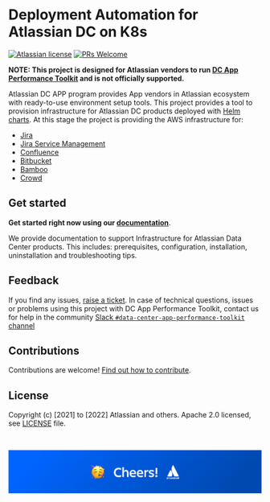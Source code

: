 # Deployment Automation for Atlassian DC on K8s
[![Atlassian license](https://img.shields.io/badge/license-Apache%202.0-blue.svg?style=flat-square)](LICENSE) [![PRs Welcome](https://img.shields.io/badge/PRs-welcome-brightgreen.svg?style=flat-square)](CONTRIBUTING.md)

**NOTE: This project is designed for Atlassian vendors to run [DC App Performance Toolkit](https://developer.atlassian.com/platform/marketplace/dc-apps-performance-and-scale-testing/) and is not officially supported.**

Atlassian DC APP program provides App vendors in Atlassian ecosystem with ready-to-use environment setup tools. 
This project provides a tool to provision infrastructure for Atlassian DC products deployed with [Helm charts](https://atlassian.github.io/data-center-helm-charts/).
At this stage the project is providing the AWS infrastructure for:

* [Jira](https://confluence.atlassian.com/jirasoftware/jira-software-8-19-x-release-notes-1082526044.html)
* [Jira Service Management](https://confluence.atlassian.com/servicemanagement/jira-service-management-4-20-x-release-notes-1085202556.html)
* [Confluence](https://confluence.atlassian.com/doc/confluence-7-13-release-notes-1044114085.html)
* [Bitbucket](https://confluence.atlassian.com/bitbucketserver/bitbucket-data-center-and-server-7-17-release-notes-1086401305.html)
* [Bamboo](https://confluence.atlassian.com/bamboo/bamboo-8-1-release-notes-1103070461.html)
* [Crowd](https://confluence.atlassian.com/crowd/crowd-5-1-release-notes-1189774315.html)

## Get started

**Get started right now using our [documentation](https://atlassian-labs.github.io/data-center-terraform/)**.

We provide documentation to support Infrastructure for Atlassian Data Center products.
This includes: prerequisites, configuration, installation, uninstallation and troubleshooting tips.


## Feedback

If you find any issues, [raise a ticket](https://github.com/atlassian-labs/data-center-terraform/issues). In case of technical questions, issues or problems using this project with DC App Performance Toolkit, contact us for help in the community [Slack `#data-center-app-performance-toolkit` channel](http://bit.ly/dcapt_slack)

## Contributions

Contributions are welcome! [Find out how to contribute](CONTRIBUTING.md). 

## License

Copyright (c) [2021] to [2022] Atlassian and others.
Apache 2.0 licensed, see [LICENSE](LICENSE) file.

<br/> 


[![With ❤️ from Atlassian](https://raw.githubusercontent.com/atlassian-internal/oss-assets/master/banner-cheers-light.png)](https://www.atlassian.com)
